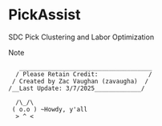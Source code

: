 # PickAssist
SDC Pick Clustering and Labor Optimization


> [!NOTE]
>```
>    _____________________________________
>   / Please Retain Credit:              /
>  / Created by Zac Vaughan (zavaugha)  / 
> /__Last Update: 3/7/2025_____________/   
>  
>   /\_/\
>  ( o.o ) ~Howdy, y'all
>   > ^ <
>```
